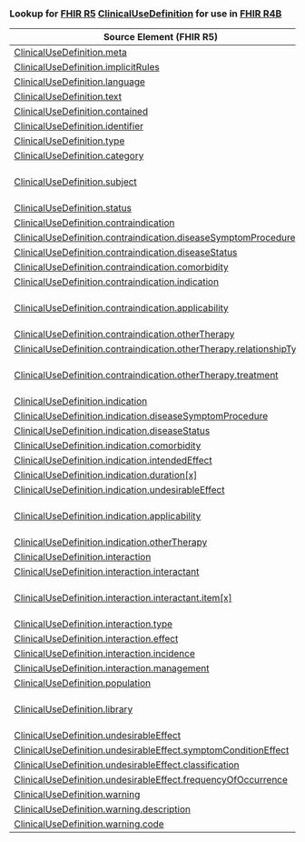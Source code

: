 ### Lookup for [FHIR R5](https://hl7.org/fhir/R5/) [ClinicalUseDefinition](https://hl7.org/fhir/R5/ClinicalUseDefinition.html) for use in [FHIR R4B](https://hl7.org/fhir/R4B/)

| Source Element (FHIR R5) | Usage | Target |
| -------------- | ----- | ------ |
| [ClinicalUseDefinition.meta](https://hl7.org/fhir/R5/ClinicalUseDefinition.html#resource) | `UseElementSameName` | [ClinicalUseDefinition.meta](https://hl7.org/fhir/R4B/ClinicalUseDefinition.html#resource) |
| [ClinicalUseDefinition.implicitRules](https://hl7.org/fhir/R5/ClinicalUseDefinition.html#resource) | `UseElementSameName` | [ClinicalUseDefinition.implicitRules](https://hl7.org/fhir/R4B/ClinicalUseDefinition.html#resource) |
| [ClinicalUseDefinition.language](https://hl7.org/fhir/R5/ClinicalUseDefinition.html#resource) | `UseElementSameName` | [ClinicalUseDefinition.language](https://hl7.org/fhir/R4B/ClinicalUseDefinition.html#resource) |
| [ClinicalUseDefinition.text](https://hl7.org/fhir/R5/ClinicalUseDefinition.html#resource) | `UseElementSameName` | [ClinicalUseDefinition.text](https://hl7.org/fhir/R4B/ClinicalUseDefinition.html#resource) |
| [ClinicalUseDefinition.contained](https://hl7.org/fhir/R5/ClinicalUseDefinition.html#resource) | `UseElementSameName` | [ClinicalUseDefinition.contained](https://hl7.org/fhir/R4B/ClinicalUseDefinition.html#resource) |
| [ClinicalUseDefinition.identifier](https://hl7.org/fhir/R5/ClinicalUseDefinition.html#resource) | `UseElementSameName` | [ClinicalUseDefinition.identifier](https://hl7.org/fhir/R4B/ClinicalUseDefinition.html#resource) |
| [ClinicalUseDefinition.type](https://hl7.org/fhir/R5/ClinicalUseDefinition.html#resource) | `UseElementSameName` | [ClinicalUseDefinition.type](https://hl7.org/fhir/R4B/ClinicalUseDefinition.html#resource) |
| [ClinicalUseDefinition.category](https://hl7.org/fhir/R5/ClinicalUseDefinition.html#resource) | `UseElementSameName` | [ClinicalUseDefinition.category](https://hl7.org/fhir/R4B/ClinicalUseDefinition.html#resource) |
| [ClinicalUseDefinition.subject](https://hl7.org/fhir/R5/ClinicalUseDefinition.html#resource) | `UseExtension` | [http://hl7.org/fhir/5.0/StructureDefinition/extension-ClinicalUseDefinition.subject](StructureDefinition-ext-R5-ClinicalUseDefinition.subject.html) |
| [ClinicalUseDefinition.status](https://hl7.org/fhir/R5/ClinicalUseDefinition.html#resource) | `UseElementSameName` | [ClinicalUseDefinition.status](https://hl7.org/fhir/R4B/ClinicalUseDefinition.html#resource) |
| [ClinicalUseDefinition.contraindication](https://hl7.org/fhir/R5/ClinicalUseDefinition.html#resource) | `UseElementSameName` | [ClinicalUseDefinition.contraindication](https://hl7.org/fhir/R4B/ClinicalUseDefinition.html#resource) |
| [ClinicalUseDefinition.contraindication.diseaseSymptomProcedure](https://hl7.org/fhir/R5/ClinicalUseDefinition.html#resource) | `UseElementSameName` | [ClinicalUseDefinition.contraindication.diseaseSymptomProcedure](https://hl7.org/fhir/R4B/ClinicalUseDefinition.html#resource) |
| [ClinicalUseDefinition.contraindication.diseaseStatus](https://hl7.org/fhir/R5/ClinicalUseDefinition.html#resource) | `UseElementSameName` | [ClinicalUseDefinition.contraindication.diseaseStatus](https://hl7.org/fhir/R4B/ClinicalUseDefinition.html#resource) |
| [ClinicalUseDefinition.contraindication.comorbidity](https://hl7.org/fhir/R5/ClinicalUseDefinition.html#resource) | `UseElementSameName` | [ClinicalUseDefinition.contraindication.comorbidity](https://hl7.org/fhir/R4B/ClinicalUseDefinition.html#resource) |
| [ClinicalUseDefinition.contraindication.indication](https://hl7.org/fhir/R5/ClinicalUseDefinition.html#resource) | `UseElementSameName` | [ClinicalUseDefinition.contraindication.indication](https://hl7.org/fhir/R4B/ClinicalUseDefinition.html#resource) |
| [ClinicalUseDefinition.contraindication.applicability](https://hl7.org/fhir/R5/ClinicalUseDefinition.html#resource) | `UseExtension` | [http://hl7.org/fhir/5.0/StructureDefinition/extension-ClinicalUseDefinition.contraindication.applicability](StructureDefinition-ext-R5-CUD.co.applicability.html) |
| [ClinicalUseDefinition.contraindication.otherTherapy](https://hl7.org/fhir/R5/ClinicalUseDefinition.html#resource) | `UseElementSameName` | [ClinicalUseDefinition.contraindication.otherTherapy](https://hl7.org/fhir/R4B/ClinicalUseDefinition.html#resource) |
| [ClinicalUseDefinition.contraindication.otherTherapy.relationshipType](https://hl7.org/fhir/R5/ClinicalUseDefinition.html#resource) | `UseElementSameName` | [ClinicalUseDefinition.contraindication.otherTherapy.relationshipType](https://hl7.org/fhir/R4B/ClinicalUseDefinition.html#resource) |
| [ClinicalUseDefinition.contraindication.otherTherapy.treatment](https://hl7.org/fhir/R5/ClinicalUseDefinition.html#resource) | `UseExtension` | [http://hl7.org/fhir/5.0/StructureDefinition/extension-ClinicalUseDefinition.contraindication.otherTherapy.treatment](StructureDefinition-ext-R5-CUD.co.ot.treatment.html) |
| [ClinicalUseDefinition.indication](https://hl7.org/fhir/R5/ClinicalUseDefinition.html#resource) | `UseElementSameName` | [ClinicalUseDefinition.indication](https://hl7.org/fhir/R4B/ClinicalUseDefinition.html#resource) |
| [ClinicalUseDefinition.indication.diseaseSymptomProcedure](https://hl7.org/fhir/R5/ClinicalUseDefinition.html#resource) | `UseElementSameName` | [ClinicalUseDefinition.indication.diseaseSymptomProcedure](https://hl7.org/fhir/R4B/ClinicalUseDefinition.html#resource) |
| [ClinicalUseDefinition.indication.diseaseStatus](https://hl7.org/fhir/R5/ClinicalUseDefinition.html#resource) | `UseElementSameName` | [ClinicalUseDefinition.indication.diseaseStatus](https://hl7.org/fhir/R4B/ClinicalUseDefinition.html#resource) |
| [ClinicalUseDefinition.indication.comorbidity](https://hl7.org/fhir/R5/ClinicalUseDefinition.html#resource) | `UseElementSameName` | [ClinicalUseDefinition.indication.comorbidity](https://hl7.org/fhir/R4B/ClinicalUseDefinition.html#resource) |
| [ClinicalUseDefinition.indication.intendedEffect](https://hl7.org/fhir/R5/ClinicalUseDefinition.html#resource) | `UseElementSameName` | [ClinicalUseDefinition.indication.intendedEffect](https://hl7.org/fhir/R4B/ClinicalUseDefinition.html#resource) |
| [ClinicalUseDefinition.indication.duration[x]](https://hl7.org/fhir/R5/ClinicalUseDefinition.html#resource) | `UseElementSameName` | [ClinicalUseDefinition.indication.duration[x]](https://hl7.org/fhir/R4B/ClinicalUseDefinition.html#resource) |
| [ClinicalUseDefinition.indication.undesirableEffect](https://hl7.org/fhir/R5/ClinicalUseDefinition.html#resource) | `UseElementSameName` | [ClinicalUseDefinition.indication.undesirableEffect](https://hl7.org/fhir/R4B/ClinicalUseDefinition.html#resource) |
| [ClinicalUseDefinition.indication.applicability](https://hl7.org/fhir/R5/ClinicalUseDefinition.html#resource) | `UseExtension` | [http://hl7.org/fhir/5.0/StructureDefinition/extension-ClinicalUseDefinition.indication.applicability](StructureDefinition-ext-R5-CUD.in.applicability.html) |
| [ClinicalUseDefinition.indication.otherTherapy](https://hl7.org/fhir/R5/ClinicalUseDefinition.html#resource) | `UseElementSameName` | [ClinicalUseDefinition.indication.otherTherapy](https://hl7.org/fhir/R4B/ClinicalUseDefinition.html#resource) |
| [ClinicalUseDefinition.interaction](https://hl7.org/fhir/R5/ClinicalUseDefinition.html#resource) | `UseElementSameName` | [ClinicalUseDefinition.interaction](https://hl7.org/fhir/R4B/ClinicalUseDefinition.html#resource) |
| [ClinicalUseDefinition.interaction.interactant](https://hl7.org/fhir/R5/ClinicalUseDefinition.html#resource) | `UseElementSameName` | [ClinicalUseDefinition.interaction.interactant](https://hl7.org/fhir/R4B/ClinicalUseDefinition.html#resource) |
| [ClinicalUseDefinition.interaction.interactant.item[x]](https://hl7.org/fhir/R5/ClinicalUseDefinition.html#resource) | `UseExtension` | [http://hl7.org/fhir/5.0/StructureDefinition/extension-ClinicalUseDefinition.interaction.interactant.item](StructureDefinition-ext-R5-CUD.in.in.item.html) |
| [ClinicalUseDefinition.interaction.type](https://hl7.org/fhir/R5/ClinicalUseDefinition.html#resource) | `UseElementSameName` | [ClinicalUseDefinition.interaction.type](https://hl7.org/fhir/R4B/ClinicalUseDefinition.html#resource) |
| [ClinicalUseDefinition.interaction.effect](https://hl7.org/fhir/R5/ClinicalUseDefinition.html#resource) | `UseElementSameName` | [ClinicalUseDefinition.interaction.effect](https://hl7.org/fhir/R4B/ClinicalUseDefinition.html#resource) |
| [ClinicalUseDefinition.interaction.incidence](https://hl7.org/fhir/R5/ClinicalUseDefinition.html#resource) | `UseElementSameName` | [ClinicalUseDefinition.interaction.incidence](https://hl7.org/fhir/R4B/ClinicalUseDefinition.html#resource) |
| [ClinicalUseDefinition.interaction.management](https://hl7.org/fhir/R5/ClinicalUseDefinition.html#resource) | `UseElementSameName` | [ClinicalUseDefinition.interaction.management](https://hl7.org/fhir/R4B/ClinicalUseDefinition.html#resource) |
| [ClinicalUseDefinition.population](https://hl7.org/fhir/R5/ClinicalUseDefinition.html#resource) | `UseElementSameName` | [ClinicalUseDefinition.population](https://hl7.org/fhir/R4B/ClinicalUseDefinition.html#resource) |
| [ClinicalUseDefinition.library](https://hl7.org/fhir/R5/ClinicalUseDefinition.html#resource) | `UseExtension` | [http://hl7.org/fhir/5.0/StructureDefinition/extension-ClinicalUseDefinition.library](StructureDefinition-ext-R5-ClinicalUseDefinition.library.html) |
| [ClinicalUseDefinition.undesirableEffect](https://hl7.org/fhir/R5/ClinicalUseDefinition.html#resource) | `UseElementSameName` | [ClinicalUseDefinition.undesirableEffect](https://hl7.org/fhir/R4B/ClinicalUseDefinition.html#resource) |
| [ClinicalUseDefinition.undesirableEffect.symptomConditionEffect](https://hl7.org/fhir/R5/ClinicalUseDefinition.html#resource) | `UseElementSameName` | [ClinicalUseDefinition.undesirableEffect.symptomConditionEffect](https://hl7.org/fhir/R4B/ClinicalUseDefinition.html#resource) |
| [ClinicalUseDefinition.undesirableEffect.classification](https://hl7.org/fhir/R5/ClinicalUseDefinition.html#resource) | `UseElementSameName` | [ClinicalUseDefinition.undesirableEffect.classification](https://hl7.org/fhir/R4B/ClinicalUseDefinition.html#resource) |
| [ClinicalUseDefinition.undesirableEffect.frequencyOfOccurrence](https://hl7.org/fhir/R5/ClinicalUseDefinition.html#resource) | `UseElementSameName` | [ClinicalUseDefinition.undesirableEffect.frequencyOfOccurrence](https://hl7.org/fhir/R4B/ClinicalUseDefinition.html#resource) |
| [ClinicalUseDefinition.warning](https://hl7.org/fhir/R5/ClinicalUseDefinition.html#resource) | `UseElementSameName` | [ClinicalUseDefinition.warning](https://hl7.org/fhir/R4B/ClinicalUseDefinition.html#resource) |
| [ClinicalUseDefinition.warning.description](https://hl7.org/fhir/R5/ClinicalUseDefinition.html#resource) | `UseElementSameName` | [ClinicalUseDefinition.warning.description](https://hl7.org/fhir/R4B/ClinicalUseDefinition.html#resource) |
| [ClinicalUseDefinition.warning.code](https://hl7.org/fhir/R5/ClinicalUseDefinition.html#resource) | `UseElementSameName` | [ClinicalUseDefinition.warning.code](https://hl7.org/fhir/R4B/ClinicalUseDefinition.html#resource) |
